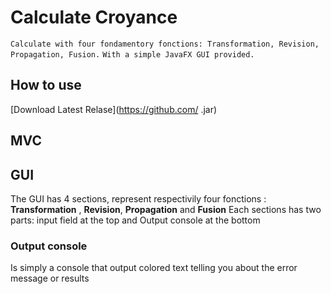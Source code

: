 # Calculate Croyance
``Calculate with four fondamentory fonctions: Transformation, Revision, Propagation, Fusion.`` 
``With a simple JavaFX GUI provided. `` 

## How to use

[Download Latest Relase](https://github.com/  .jar) 

## MVC

## GUI

The GUI has 4 sections, represent respectivily four fonctions : **Transformation** , **Revision**, **Propagation**  and **Fusion** 
Each sections has two parts: input field at the top and Output console at the bottom


### Output console
Is simply a console that output colored text telling you about the error message or results
